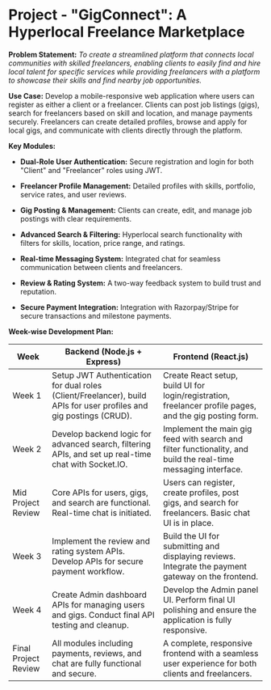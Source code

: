 # Project - "GigConnect": A Hyperlocal Freelance Marketplace

**Problem Statement:** _To create a streamlined platform that connects local communities with skilled
freelancers, enabling clients to easily find and hire local talent for specific services while providing
freelancers with a platform to showcase their skills and find nearby job opportunities._

**Use Case:** Develop a mobile-responsive web application where users can register as either a client or a
freelancer. Clients can post job listings (gigs), search for freelancers based on skill and location, and
manage payments securely. Freelancers can create detailed profiles, browse and apply for local gigs, and
communicate with clients directly through the platform.

**Key Modules:**

- **Dual-Role User Authentication:** Secure registration and login for both "Client" and "Freelancer"
  roles using JWT.

- **Freelancer Profile Management:** Detailed profiles with skills, portfolio, service rates, and user
  reviews.

- **Gig Posting & Management:** Clients can create, edit, and manage job postings with clear
  requirements.

- **Advanced Search & Filtering:** Hyperlocal search functionality with filters for skills, location, price
  range, and ratings.

- **Real-time Messaging System:** Integrated chat for seamless communication between clients and
  freelancers.

- **Review & Rating System:** A two-way feedback system to build trust and reputation.

- **Secure Payment Integration:** Integration with Razorpay/Stripe for secure transactions and
  milestone payments.

**Week-wise Development Plan:**

| Week                 | Backend (Node.js + Express)                                                                                        | Frontend (React.js)                                                                                            |
| -------------------- | ------------------------------------------------------------------------------------------------------------------ | -------------------------------------------------------------------------------------------------------------- |
| Week 1               | Setup JWT Authentication for dual roles (Client/Freelancer), build APIs for user profiles and gig postings (CRUD). | Create React setup, build UI for login/registration, freelancer profile pages, and the gig posting form.       |
| Week 2               | Develop backend logic for advanced search, filtering APIs, and set up real-time chat with Socket.IO.               | Implement the main gig feed with search and filter functionality, and build the real-time messaging interface. |
| Mid Project Review   | Core APIs for users, gigs, and search are functional. Real-time chat is initiated.                                 | Users can register, create profiles, post gigs, and search for freelancers. Basic chat UI is in place.         |
| Week 3               | Implement the review and rating system APIs. Develop APIs for secure payment workflow.                             | Build the UI for submitting and displaying reviews. Integrate the payment gateway on the frontend.             |
| Week 4               | Create Admin dashboard APIs for managing users and gigs. Conduct final API testing and cleanup.                    | Develop the Admin panel UI. Perform final UI polishing and ensure the application is fully responsive.         |
| Final Project Review | All modules including payments, reviews, and chat are fully functional and secure.                                 | A complete, responsive frontend with a seamless user experience for both clients and freelancers.              |
